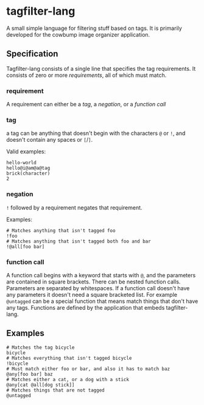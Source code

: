# tagfilter-lang

A small simple language for filtering stuff based on tags.
It is primarily developed for the cowbump image organizer application.

## Specification

Tagfilter-lang consists of a single line that specifies the tag requirements.
It consists of zero or more *requirements*, all of which must match.


### requirement
A requirement can either be a *tag*, a *negation*, or a *function call*

### tag
a tag can be anything that doesn't begin with the characters `@` or `!`,
and doesn't contain any spaces or `[`/`]`.

Valid examples:
```
hello-world
hello@i@am@a@tag
brick(character)
2
```

### negation
`!` followed by a requirement negates that requirement.

Examples:
```
# Matches anything that isn't tagged foo
!foo
# Matches anything that isn't tagged both foo and bar
!@all[foo bar]
```

### function call
A function call begins with a keyword that starts with `@`, and the parameters are contained
in square brackets. There can be nested function calls. Parameters are separated by whitespaces.
If a function call doesn't have any parameters it doesn't need a square bracketed list.
For example `@untagged` can be a special function that means match things that don't have any tags.
Functions are defined by the application that embeds tagfilter-lang.

## Examples

```
# Matches the tag bicycle
bicycle
# Matches everything that isn't tagged bicycle
!bicycle
# Must match either foo or bar, and also it has to match baz
@any[foo bar] baz
# Matches either a cat, or a dog with a stick
@any[cat @all[dog stick]]
# Matches things that are not tagged
@untagged
```
